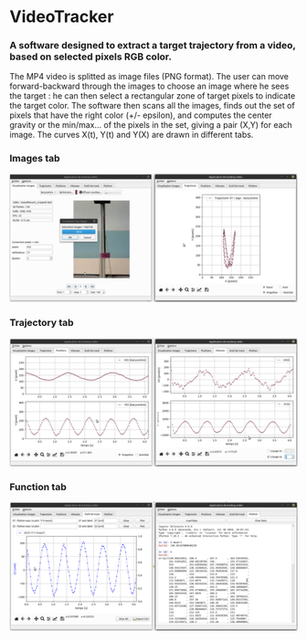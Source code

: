 
# VideoTracker
### A software designed to extract a target trajectory from a video, based on selected pixels RGB color.
The MP4 video is splitted as image files (PNG format). The user can move forward-backward through the images to choose an image where he sees the target : he can then select a rectangular zone of target pixels to indicate the target color. 
The software then scans all the images, finds out the set of pixels that have the right color (+/- epsilon), and computes the center gravity or the min/max... of the pixels in the set, giving a pair (X,Y) for each image.
The curves X(t), Y(t) and Y(X) are drawn in different tabs.

### Images tab
![Images tab](doc_images/images.png)

### Trajectory tab
![Trajectory tab](doc_images/trajectory.png)

### Function  tab
![Function tab](doc_images/Function.png)
